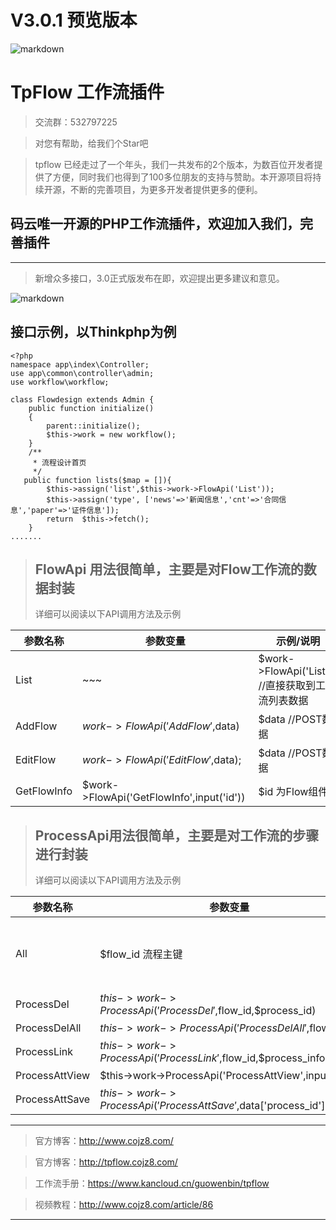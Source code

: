 # V3.0.1 预览版本

![markdown](https://gitee.com/ntdgg/tpflow/badge/star.svg?theme=dark "tpflow")

# TpFlow 工作流插件

> 交流群：532797225

> 对您有帮助，给我们个Star吧


> tpflow 已经走过了一个年头，我们一共发布的2个版本，为数百位开发者提供了方便，同时我们也得到了100多位朋友的支持与赞助。本开源项目将持续开源，不断的完善项目，为更多开发者提供更多的便利。

## 码云唯一开源的PHP工作流插件，欢迎加入我们，完善插件



---
> 新增众多接口，3.0正式版发布在即，欢迎提出更多建议和意见。

![markdown](http://files.git.oschina.net/group1/M00/06/3A/PaAvDFw4NRKAK6CCAAEZKRKE9TE045.png?token=cc97060f3fa5ed3cb7356ccdab6b10ae&ts=1547187474&attname=1.png "tpflow")

## 接口示例，以Thinkphp为例

```
<?php
namespace app\index\Controller;
use app\common\controller\admin;
use workflow\workflow;

class Flowdesign extends Admin {
    public function initialize()
    {
        parent::initialize();
        $this->work = new workflow();
    }
    /**
	 * 流程设计首页
	 */
   public function lists($map = []){
        $this->assign('list',$this->work->FlowApi('List'));
		$this->assign('type', ['news'=>'新闻信息','cnt'=>'合同信息','paper'=>'证件信息']);
        return  $this->fetch();
    }
.......
```
>## FlowApi 用法很简单，主要是对Flow工作流的数据封装
>详细可以阅读以下API调用方法及示例

| 参数名称  | 参数变量 |示例/说明 |
|---|---|---|
| List  |  ~~~ |$work->FlowApi('List'); //直接获取到工作流列表数据 |
| AddFlow  |  $work->FlowApi('AddFlow',$data) | $data //POST数据 |
| EditFlow|  $work->FlowApi('EditFlow',$data); |$data //POST数据 |
| GetFlowInfo|  $work->FlowApi('GetFlowInfo',input('id')) |$id 为Flow组件 |



>## ProcessApi用法很简单，主要是对工作流的步骤进行封装
>详细可以阅读以下API调用方法及示例

| 参数名称  | 参数变量 |示例/说明 |
|---|---|---|
| All| $flow_id 流程主键 |$this->work->ProcessApi('All',$flow_id); //获取对应流程所有步骤信息，返回JSON json_encode(['total'=>$process_total,'list'=>$process_data]
| ProcessDel|  $this->work->ProcessApi('ProcessDel',$flow_id,$process_id) | $process_id $flow_id 返回Array 
| ProcessDelAll| $this->work->ProcessApi('ProcessDelAll',$flow_id); |$flow_id  清空所有步骤
| ProcessLink|  $this->work->ProcessApi('ProcessLink',$flow_id,$process_info) |保存设计 |
| ProcessAttView|  $this->work->ProcessApi('ProcessAttView',input('id')) |查看步骤设置 |
| ProcessAttSave|  $this->work->ProcessApi('ProcessAttSave',$data['process_id'],$data) |保存步骤信息 |

---

> 官方博客：http://www.cojz8.com/

> 官方博客：http://tpflow.cojz8.com/   

> 工作流手册：https://www.kancloud.cn/guowenbin/tpflow

> 视频教程：http://www.cojz8.com/article/86

---


